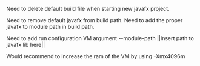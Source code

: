 Need to delete default build file when starting new javafx project.

Need to remove default javafx from build path. Need to add the proper javafx to module path in build path.

Need to add run configuration VM argument --module-path ||Insert path to javafx lib here||

Would recommend to increase the ram of the VM by using -Xmx4096m
